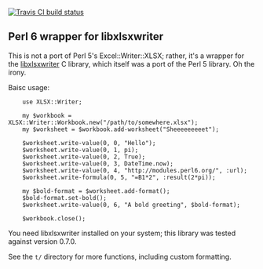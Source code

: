 [![Travis CI build status](https://travis-ci.org/evanmiller/XLSX-Writer.svg?branch=master)](https://travis-ci.org/evanmiller/XLSX-Writer)

Perl 6 wrapper for libxlsxwriter
--

This is not a port of Perl 5's Excel::Writer::XLSX; rather, it's a wrapper for
the [libxlsxwriter](https://libxlsxwriter.github.io/) C library, which itself
was a port of the Perl 5 library. Oh the irony.

Baisc usage:

```perl6
    use XLSX::Writer;

    my $workbook = XLSX::Writer::Workbook.new("/path/to/somewhere.xlsx");
    my $worksheet = $workbook.add-worksheet("Sheeeeeeeeet");

    $worksheet.write-value(0, 0, "Hello");
    $worksheet.write-value(0, 1, pi);
    $worksheet.write-value(0, 2, True);
    $worksheet.write-value(0, 3, DateTime.now);
    $worksheet.write-value(0, 4, "http://modules.perl6.org/", :url);
    $worksheet.write-formula(0, 5, "=B1*2", :result(2*pi));

    my $bold-format = $worksheet.add-format();
    $bold-format.set-bold();
    $worksheet.write-value(0, 6, "A bold greeting", $bold-format);

    $workbook.close();
```

You need libxlsxwriter installed on your system; this library was tested
against version 0.7.0.

See the `t/` directory for more functions, including custom formatting.
